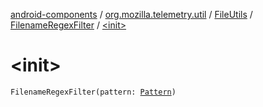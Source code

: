[android-components](../../../index.md) / [org.mozilla.telemetry.util](../../index.md) / [FileUtils](../index.md) / [FilenameRegexFilter](index.md) / [&lt;init&gt;](./-init-.md)

# &lt;init&gt;

`FilenameRegexFilter(pattern: `[`Pattern`](https://developer.android.com/reference/java/util/regex/Pattern.html)`)`